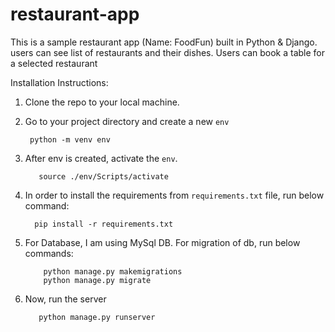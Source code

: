 # restaurant-app
This is a sample restaurant app (Name: FoodFun) built in Python &amp; Django. users can see list of restaurants and their dishes. Users can book a table for a selected restaurant


Installation Instructions:

1) Clone the repo to your local machine.

2) Go to your project directory and create a new `env` 

        python -m venv env
  
3) After env is created, activate the `env`.

          source ./env/Scripts/activate

4) In order to install the requirements from `requirements.txt` file, run below command:

         pip install -r requirements.txt
         
5) For Database, I am using MySql DB. For migration of db, run below commands:

           python manage.py makemigrations
           python manage.py migrate
           
6) Now, run the server

          python manage.py runserver
          
